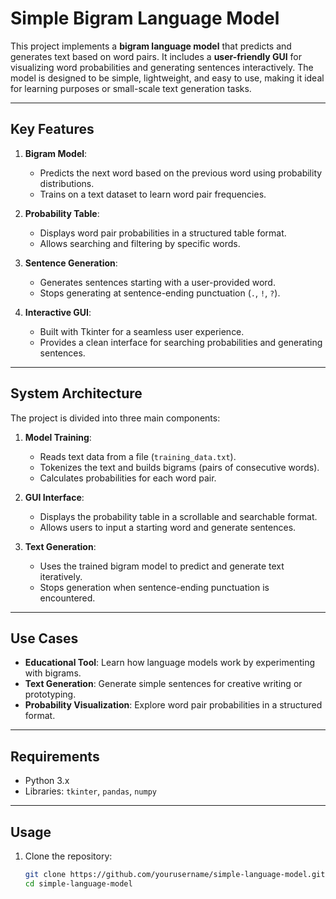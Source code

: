 # **Simple Bigram Language Model**

This project implements a **bigram language model** that predicts and generates text based on word pairs. It includes a **user-friendly GUI** for visualizing word probabilities and generating sentences interactively. The model is designed to be simple, lightweight, and easy to use, making it ideal for learning purposes or small-scale text generation tasks.

---

## **Key Features**

1. **Bigram Model**:
   - Predicts the next word based on the previous word using probability distributions.
   - Trains on a text dataset to learn word pair frequencies.

2. **Probability Table**:
   - Displays word pair probabilities in a structured table format.
   - Allows searching and filtering by specific words.

3. **Sentence Generation**:
   - Generates sentences starting with a user-provided word.
   - Stops generating at sentence-ending punctuation (`.`, `!`, `?`).

4. **Interactive GUI**:
   - Built with Tkinter for a seamless user experience.
   - Provides a clean interface for searching probabilities and generating sentences.

---

## **System Architecture**

The project is divided into three main components:

1. **Model Training**:
   - Reads text data from a file (`training_data.txt`).
   - Tokenizes the text and builds bigrams (pairs of consecutive words).
   - Calculates probabilities for each word pair.

2. **GUI Interface**:
   - Displays the probability table in a scrollable and searchable format.
   - Allows users to input a starting word and generate sentences.

3. **Text Generation**:
   - Uses the trained bigram model to predict and generate text iteratively.
   - Stops generation when sentence-ending punctuation is encountered.

---

## **Use Cases**

- **Educational Tool**: Learn how language models work by experimenting with bigrams.
- **Text Generation**: Generate simple sentences for creative writing or prototyping.
- **Probability Visualization**: Explore word pair probabilities in a structured format.

---

## **Requirements**

- Python 3.x
- Libraries: `tkinter`, `pandas`, `numpy`

---

## **Usage**

1. Clone the repository:
   ```bash
   git clone https://github.com/yourusername/simple-language-model.git
   cd simple-language-model
